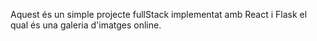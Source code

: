 Aquest és un simple projecte fullStack implementat amb React i Flask el qual és una galeria d'imatges online. 

